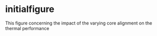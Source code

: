 # initialfigure
This figure concerning the impact of the varying core alignment on the thermal performance
